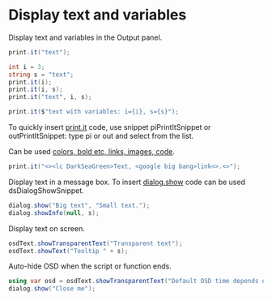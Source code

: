 # Display text and variables
Display text and variables in the Output panel.

```csharp
print.it("text");

int i = 3;
string s = "text";
print.it(i);
print.it(i, s);
print.it("text", i, s);

print.it($"text with variables: i={i}, s={s}");
```

To quickly insert <a href='/api/Au.print.it.html'>print.it</a> code, use snippet piPrintItSnippet or outPrintItSnippet: type pi or out and select from the list.

Can be used <a href='/articles/Output tags.html'>colors, bold etc, links, images, code</a>.

```csharp
print.it("<><lc DarkSeaGreen>Text, <google big bang>link<>.<>");
```

Display text in a message box. To insert <a href='/api/Au.dialog.show.html'>dialog.show</a> code can be used dsDialogShowSnippet.

```csharp
dialog.show("Big text", "Small text.");
dialog.showInfo(null, s);
```

Display text on screen.

```csharp
osdText.showTransparentText("Transparent text");
osdText.showText("Tooltip " + s);
```

Auto-hide OSD when the script or function ends.

```csharp
using var osd = osdText.showTransparentText("Default OSD time depends on text length.\nBut this OSD disappears when the function or script exits.", -1, new(y: .25f));
dialog.show("Close me");
```

